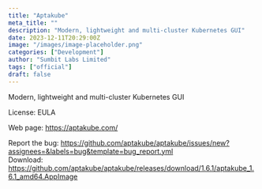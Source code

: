 ```yaml
---
title: "Aptakube"
meta_title: ""
description: "Modern, lightweight and multi-cluster Kubernetes GUI"
date: 2023-12-11T20:29:00Z
image: "/images/image-placeholder.png"
categories: ["Development"]
author: "Sumbit Labs Limited"
tags: ["official"]
draft: false
---
```


Modern, lightweight and multi-cluster Kubernetes GUI

License: EULA

Web page: https://aptakube.com/

Report the bug: https://github.com/aptakube/aptakube/issues/new?assignees=&labels=bug&template=bug_report.yml  
Download: https://github.com/aptakube/aptakube/releases/download/1.6.1/aptakube_1.6.1_amd64.AppImage
